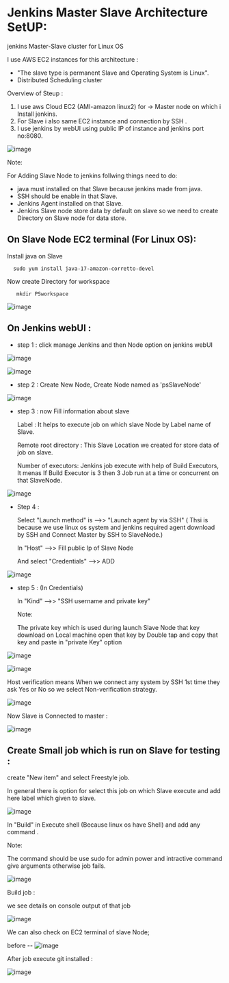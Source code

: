 # Jenkins Master Slave Architecture SetUP:
jenkins Master-Slave cluster for Linux OS 

I use AWS EC2 instances for this architecture :

  - "The slave type is permanent Slave and Operating System is Linux".
  - Distributed Scheduling cluster

Overview of Steup :

1.  I use aws Cloud EC2 (AMI-amazon linux2) for -> Master node on which i Install jenkins.
2.  For Slave i also same EC2 instance and connection by SSH .
3.  I use jenkins by webUI using public IP of instance and jenkins port no:8080.

![image](https://github.com/Pratikshinde55/Jenkins-Master-Slave/assets/145910708/9d0be42d-61e2-42bb-94f1-199548561e8a)


Note:

  For Adding Slave Node to jenkins follwing things need to do:
  -  java must installed on that Slave because jenkins made from java.
  -  SSH should be enable in that Slave.
  -  Jenkins Agent installed on that Slave.
  -  Jenkins Slave node store data by default on slave so we need to create Directory on Slave node for data store.


## On Slave Node EC2 terminal (For Linux OS): 
Install java on Slave 

      sudo yum install java-17-amazon-corretto-devel

Now create Directory for workspace

       mkdir PSworkspace

 ![image](https://github.com/Pratikshinde55/Jenkins-Master-Slave/assets/145910708/ab75199b-cbec-426a-8718-ab9f12a28579)

## On Jenkins webUI :

  - step 1 : click manage Jenkins and then Node option on jenkins webUI

  ![image](https://github.com/Pratikshinde55/Jenkins-Master-Slave/assets/145910708/7db4e9d4-0d3b-4307-b787-801a584f4572)

  ![image](https://github.com/Pratikshinde55/Jenkins-Master-Slave/assets/145910708/bf767e21-de1c-4ef2-bd9d-51b3ddd41fad)


  - step 2 : Create New Node, Create Node named as 'psSlaveNode'

![image](https://github.com/Pratikshinde55/Jenkins-Master-Slave/assets/145910708/99cb4cca-b3f5-446e-8d3b-03e5c812c98e)

 - step 3 : now Fill information about slave

    Label : It helps to execute job on which slave Node by Label name of Slave.

    Remote root directory : This Slave Location we created for store data of job on slave.

    Number of executors: Jenkins job execute with help of Build Executors, It menas If Build Executor is 3 then 3 Job run at a time or concurrent on that SlaveNode.
    
   
![image](https://github.com/Pratikshinde55/Jenkins-Master-Slave/assets/145910708/9cded8e7-f45c-44c2-89a3-e9f3abb82a8f)

  - Step 4 :

     Select "Launch method" is -->>  "Launch agent by via SSH"  ( Thsi is because we use linux os system and jenkins required agent download by SSH
    and Connect Master by SSH to SlaveNode.)

    In "Host" -->> Fill public Ip of Slave Node

    And select "Credentials" -->> ADD
    
![image](https://github.com/Pratikshinde55/Jenkins-Master-Slave/assets/145910708/ed202d02-64f6-499c-b5c9-a703d64b74ac)


   - step 5 :  (In Credentials)

      In "Kind" -->> "SSH username and private key"

     Note:

     The private key which is used during launch Slave Node that key download on Local machine open that key by Double tap and copy that key and paste in "private Key" option 
  
  ![image](https://github.com/Pratikshinde55/Jenkins-Master-Slave/assets/145910708/cacf59c5-97d6-40ef-a76f-56201caa805e)

  ![image](https://github.com/Pratikshinde55/Jenkins-Master-Slave/assets/145910708/b7162b47-11c6-47c6-b3d4-b0dad78ba6a6)

  Host verification means When we connect any system by SSH 1st time they ask Yes or No so we select Non-verification strategy.

  ![image](https://github.com/Pratikshinde55/Jenkins-Master-Slave/assets/145910708/78d19d95-c506-4596-962c-d89bd0a9deda)



  Now Slave is Connected to master :

  ![image](https://github.com/Pratikshinde55/Jenkins-Master-Slave/assets/145910708/7da32573-3afb-4ef4-b45a-01c7bbbcb71c)


Create Small job which is run on Slave for testing :
-

create  "New item" and select Freestyle job.

In general there is option for select this job on which Slave execute and add here label which given to slave.


![image](https://github.com/Pratikshinde55/Jenkins-Master-Slave/assets/145910708/b4a4c3cc-985e-48bd-aa5f-000474ca6593)

In "Build" in Execute shell (Because linux os have Shell) and add any command .

Note: 

 The command should be use sudo for admin power and intractive command give arguments otherwise job fails.

 ![image](https://github.com/Pratikshinde55/Jenkins-Master-Slave/assets/145910708/bd5c2825-5b59-48ae-b043-1c6a508b7ea5)


 Build job :

 we see details on console output of that job 

 ![image](https://github.com/Pratikshinde55/Jenkins-Master-Slave/assets/145910708/b2c02dde-86de-4009-b96e-117bc487bb89)


We can also check on EC2 terminal of slave Node;

before --
![image](https://github.com/Pratikshinde55/Jenkins-Master-Slave/assets/145910708/7653c668-4887-4565-950c-322ab29b21d0)

After job execute git installed :

![image](https://github.com/Pratikshinde55/Jenkins-Master-Slave/assets/145910708/1ea91c4f-71c7-4148-b56f-80d6ba033b74)



